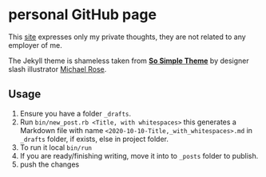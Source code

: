 # personal GitHub page

This [site](http://le-fnord.eu) expresses only my private thoughts, they are not related to any employer of me.

The Jekyll theme is shameless taken from [**So Simple Theme**](https://github.com/mmistakes/so-simple-theme) by designer slash illustrator [Michael Rose](http://mademistakes.com).

## Usage

1. Ensure you have a folder `_drafts`.
2. Run `bin/new_post.rb <Title, with whitespaces>`
   this generates a Markdown file with name
   `<2020-10-10-Title,_with_whitespaces>.md` in `_drafts` folder,
   if exists, else in project folder.
3. To run it local `bin/run`
4. If you are ready/finishing writing, move it into to `_posts` folder to publish.
5. push the changes
